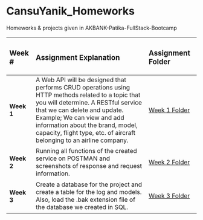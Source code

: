 # CansuYanik_Homeworks
Homeworks &amp; projects given in AKBANK-Patika-FullStack-Bootcamp


| <h3> Week # </h3>    | <h3> Assignment Explanation </h3>                                                              | <h3> Assignment Folder </h3> |
| :--------------------| :--------------------------------------------------------------------------------------------- | :---------------------------------|
| <h4> Week 1 </h4>    | A Web API will be designed that performs CRUD operations using HTTP methods related to a topic that you will determine. A RESTful service that we can delete and update. <br> Example; We can view and add information about the brand, model, capacity, flight type, etc. of aircraft belonging to an airline company. | [Week 1 Folder](https://github.com/AKBANK-Patika-FullStack-Bootcamp/CansuYanik_Homeworks/tree/main/Week1) |
| <h4> Week 2 </h4>    | Running all functions of the created service on POSTMAN and screenshots of response and request information. | [Week 2 Folder](https://github.com/AKBANK-Patika-FullStack-Bootcamp/CansuYanik_Homeworks/tree/main/Week2) |
| <h4> Week 3 </h4>    | Create a database for the project and create a table for the log and models. Also, load the .bak extension file of the database we created in SQL.  | [Week 3 Folder](https://github.com/AKBANK-Patika-FullStack-Bootcamp/CansuYanik_Homeworks/tree/main/Week3) |
